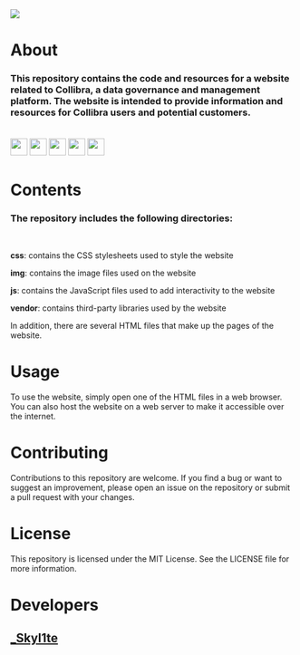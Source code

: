 <img src="https://www.netzdesign.io/fileadmin/user_upload/ext/nd_skills/HTML_CSS_JS.png"/>

<h1>About</h1>
<h3>This repository contains the code and resources for a website related to Collibra, a data governance and management platform. The website is intended to provide information and resources for Collibra users and potential customers.<p>

<br>

<img src="https://img.shields.io/badge/-HTML-orange" height="30px"/>
<img src="https://img.shields.io/badge/-CSS-blue" height="30px"/>
<img src="https://img.shields.io/badge/-JavaScript-yellow" height="30px"/>
<img src="https://img.shields.io/badge/-SASS-ff69b4" height="30px"/>
<img src="https://img.shields.io/badge/-Bootstrap-blueviolet" height="30px"/>
</p> 
<h1>Contents</h1>
<h3>The repository includes the following directories:</h3>
<br>
<p><b>css</b>: contains the CSS stylesheets used to style the website</p>
<p><b>img</b>: contains the image files used on the website</p>
<p><b>js</b>: contains the JavaScript files used to add interactivity to the website</p>
<p><b>vendor</b>: contains third-party libraries used by the website</p>

In addition, there are several HTML files that make up the pages of the website.

<h1>Usage</h1>
To use the website, simply open one of the HTML files in a web browser. You can also host the website on a web server to make it accessible over the internet.

<h1>Contributing</h1>
Contributions to this repository are welcome. If you find a bug or want to suggest an improvement, please open an issue on the repository or submit a pull request with your changes.

<h1>License</h1>
This repository is licensed under the MIT License. See the LICENSE file for more information.


<h1>Developers</h1>
<h2><a href="https://github.com/Skyl1te">_Skyl1te</a></h2>
